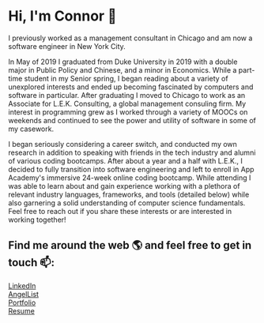 # Hi, I'm Connor 👋

I previously worked as a management consultant in Chicago and am now a software engineer in New York City. 

In May of 2019 I graduated from Duke University in 2019 with a double major in Public Policy and Chinese, and a minor in Economics. While a part-time student in my Senior spring, I began reading about a variety of unexplored interests and ended up becoming fascinated by computers and software in particular. After graduating I moved to Chicago to work as an Associate for L.E.K. Consulting, a global management consuling firm. My interest in programming grew as I worked through a variety of MOOCs on weekends and continued to see the power and utility of software in some of my casework.

I began seriously considering a career switch, and conducted my own research in addition to speaking with friends in the tech industry and alumni of various coding bootcamps. After about a year and a half with L.E.K., I decided to fully transition into software engineering and left to enroll in App Academy's immersive 24-week online coding bootcamp. While attending I was able to learn about and gain experience working with a plethora of relevant industry languages, frameworks, and tools (detailed below) while also garnering a solid understanding of computer science fundamentals. Feel free to reach out if you share these interests or are interested in working together!


## Find me around the web 🌎 and feel free to get in touch 📫: 
<a href="https://www.linkedin.com/in/connor-henderson-833504123/">LinkedIn</a>
<br>
  <a href="https://angel.co/u/connor-henderson-2">AngelList</a>
<br>
  <a href="https://cch41.github.io/">Portfolio</a>
<br>
  <a href="https://drive.google.com/file/d/1czOeW-ztukCtQGvm6FJuxcgc1pfCPals/view">Resume</a>
